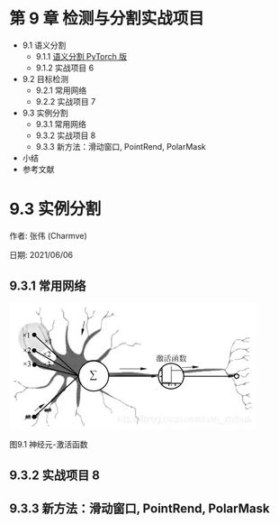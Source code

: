 # 第 9 章 检测与分割实战项目

  - 9.1 语义分割
    - 9.1.1 [语义分割 PyTorch 版](https://github.com/Charmve/Semantic-Segmentation-PyTorch)
    - 9.1.2 实战项目 6 
  - 9.2 目标检测
    - 9.2.1 常用网络
    - 9.2.2 实战项目 7 
  - 9.3 实例分割 
    - 9.3.1 常用网络 
    - 9.3.2 实战项目 8
    - 9.3.3 新方法：滑动窗口, PointRend, PolarMask
  - 小结
  - 参考文献

# 9.3 实例分割

作者: 张伟 (Charmve)

日期: 2021/06/06


## 9.3.1 常用网络 

![神经元](../../../res/static/chapter9/neure.jpg)

图9.1 神经元-激活函数

## 9.3.2 实战项目 8 


## 9.3.3 新方法：滑动窗口, PointRend, PolarMask

